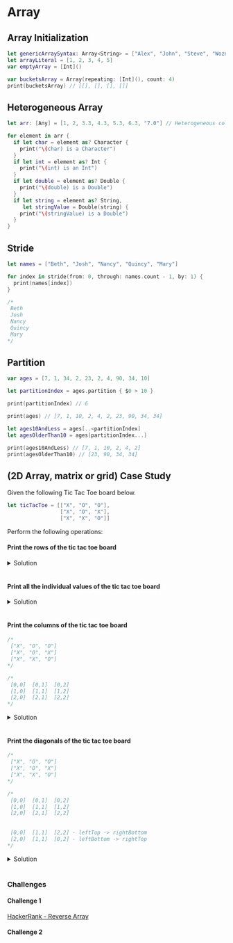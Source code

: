 # Array

## Array Initialization 

```swift 
let genericArraySyntax: Array<String> = ["Alex", "John", "Steve", "Wozniak"]
let arrayLiteral = [1, 2, 3, 4, 5]
var emptyArray = [Int]()

var bucketsArray = Array(repeating: [Int](), count: 4)
print(bucketsArray) // [[], [], [], []]
```

## Heterogeneous Array 

```swift 
let arr: [Any] = [1, 2, 3.3, 4.3, 5.3, 6.3, "7.0"] // Heterogeneous collection must have an explicit type [Any]

for element in arr {
  if let char = element as? Character {
    print("\(char) is a Character")
  }
  if let int = element as? Int {
    print("\(int) is an Int")
  }
  if let double = element as? Double {
    print("\(double) is a Double")
  }
  if let string = element as? String,
     let stringValue = Double(string) {
    print("\(stringValue) is a Double")
  }
}
```

## Stride 

```swift 
let names = ["Beth", "Josh", "Nancy", "Quincy", "Mary"]

for index in stride(from: 0, through: names.count - 1, by: 1) {
  print(names[index])
}

/*
 Beth
 Josh
 Nancy
 Quincy
 Mary
*/
```

## Partition 

```swift 
var ages = [7, 1, 34, 2, 23, 2, 4, 90, 34, 10]

let partitionIndex = ages.partition { $0 > 10 }

print(partitionIndex) // 6

print(ages) // [7, 1, 10, 2, 4, 2, 23, 90, 34, 34]

let ages10AndLess = ages[..<partitionIndex]
let agesOlderThan10 = ages[partitionIndex...]

print(ages10AndLess) // [7, 1, 10, 2, 4, 2]
print(agesOlderThan10) // [23, 90, 34, 34]
```

## (2D Array, matrix or grid) Case Study 

Given the following Tic Tac Toe board below.  

```swift 
let ticTacToe = [["X", "O", "O"],
                 ["X", "O", "X"],
                 ["X", "X", "O"]]
```

Perform the following operations: 

#### Print the rows of the tic tac toe board

<details> 
  <summary>Solution</summary> 

```swift 
for row in 0..<ticTacToe.count {
  print(ticTacToe[row])
}

/*
 ["X", "O", "O"]
 ["X", "O", "X"]
 ["X", "X", "O"]
*/
```

</details> 

</br>

#### Print all the individual values of the tic tac toe board

<details> 
  <summary>Solution</summary> 

```swift 
for row in 0..<ticTacToe.count {
  for col in 0..<ticTacToe.count {
    print(ticTacToe[row][col], terminator: " ")
  }
}
// X O O X O X X X O
```

</details> 

</br>

#### Print the columns of the tic tac toe board

```swift 
/*
 ["X", "O", "O"]
 ["X", "O", "X"]
 ["X", "X", "O"]
*/

/*
 [0,0]  [0,1]  [0,2]
 [1,0]  [1,1]  [1,2]
 [2,0]  [2,1]  [2,2]
*/
```

<details> 
  <summary>Solution</summary> 

```swift 
var colIndex = 0
for col in colIndex..<ticTacToe.count { // 0, 1, 2
  for row in 0..<ticTacToe.count { // 0, 1, 2
    print("\(ticTacToe[row][col])")
  }
  print()
}

/*
 X
 X
 X

 O
 O
 X

 O
 X
 O
*/
```

</details> 

</br>

#### Print the diagonals of the tic tac toe board

```swift 
/*
 ["X", "O", "O"]
 ["X", "O", "X"]
 ["X", "X", "O"]
*/

/*
 [0,0]  [0,1]  [0,2]
 [1,0]  [1,1]  [1,2]
 [2,0]  [2,1]  [2,2]
 
 
 [0,0]  [1,1]  [2,2] - leftTop -> rightBottom
 [2,0]  [1,1]  [0,2] - leftBottom -> rightTop
*/
```

<details> 
  <summary>Solution</summary> 

```swift 
// [0,0]  [1,1]  [2,2] - leftTop -> rightBottom
for i in 0..<ticTacToe.count {
  print(ticTacToe[i][i])
}
// X O O


// [2,0]  [1,1]  [0,2] - leftBottom -> rightTop
for i in 0..<ticTacToe.count {
  print(ticTacToe[ticTacToe.count - 1 - i][i]) // 2, 1, 0
}
// X O O
```

</details> 

</br>


### Challenges 

#### Challenge 1

[HackerRank - Reverse Array](https://www.hackerrank.com/challenges/arrays-ds/problem)

#### Challenge 2 


